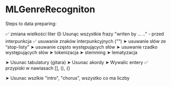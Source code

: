 # MLGenreRecogniton

Steps to data preparing:

✅ zmiana wielkości liter
🟡 Usunąc wszystkie frazy "writen by ... \.\." - przed interpunkcja
✅ usuwanie znaków interpunkcyjnych ("")
➤ usuwanie słów ze “stop-listy”
➤ usuwanie często występujących słów
➤ usuwanie rzadko występujących słów
➤ tokenizacja
➤ stemming
➤ lematyzacja

➤ Usunac tabulatury (gitara)
➤ Usunac akordy
➤ Wywalic entery
✅ przypiski w nawiasach [], (), {}

➤ Usunac wszlkie "intro", "chorus", wszystko co ma liczby
